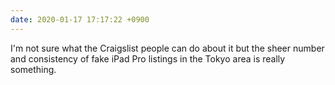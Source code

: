 ```yaml
---
date: 2020-01-17 17:17:22 +0900
---
```

I'm not sure what the Craigslist people can do about it but the sheer number and consistency of fake iPad Pro listings in the Tokyo area is really something.

